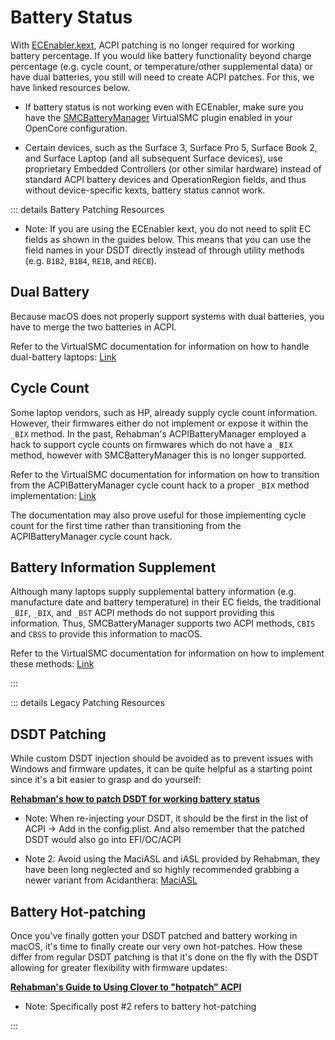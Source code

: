 # Battery Status

With [ECEnabler.kext](https://github.com/1Revenger1/ECEnabler/releases/latest), ACPI patching is no longer required for working battery percentage. If you would like battery functionality beyond charge percentage (e.g. cycle count, or temperature/other supplemental data) or have dual batteries, you still will need to create ACPI patches. For this, we have linked resources below.

* If battery status is not working even with ECEnabler, make sure you have the [SMCBatteryManager](https://github.com/Acidanthera/VirtualSMC/releases/latest) VirtualSMC plugin enabled in your OpenCore configuration.

* Certain devices, such as the Surface 3, Surface Pro 5, Surface Book 2, and Surface Laptop (and all subsequent Surface devices), use proprietary Embedded Controllers (or other similar hardware) instead of standard ACPI battery devices and OperationRegion fields, and thus without device-specific kexts, battery status cannot work.

::: details Battery Patching Resources

* Note: If you are using the ECEnabler kext, you do not need to split EC fields as shown in the guides below. This means that you can use the field names in your DSDT directly instead of through utility methods (e.g. `B1B2`, `B1B4`, `RE1B`, and `RECB`).

## Dual Battery

Because macOS does not properly support systems with dual batteries, you have to merge the two batteries in ACPI.

Refer to the VirtualSMC documentation for information on how to handle dual-battery laptops: [Link](https://github.com/acidanthera/VirtualSMC/blob/master/Docs/Dual%20Battery%20Support.md)

## Cycle Count

Some laptop vendors, such as HP, already supply cycle count information. However, their firmwares either do not implement or expose it within the `_BIX` method. In the past, Rehabman's ACPIBatteryManager employed a hack to support cycle counts on firmwares which do not have a `_BIX` method, however with SMCBatteryManager this is no longer supported.

Refer to the VirtualSMC documentation for information on how to transition from the ACPIBatteryManager cycle count hack to a proper `_BIX` method implementation: [Link](https://github.com/acidanthera/VirtualSMC/blob/master/Docs/Transition%20from%20zprood%27s%20cycle%20count%20hack.md)

The documentation may also prove useful for those implementing cycle count for the first time rather than transitioning from the ACPIBatteryManager cycle count hack.

## Battery Information Supplement

Although many laptops supply supplemental battery information (e.g. manufacture date and battery temperature) in their EC fields, the traditional `_BIF`, `_BIX`, and `_BST` ACPI methods do not support providing this information. Thus, SMCBatteryManager supports two ACPI methods, `CBIS` and `CBSS` to provide this information to macOS.

Refer to the VirtualSMC documentation for information on how to implement these methods: [Link](https://github.com/acidanthera/VirtualSMC/blob/master/Docs/Battery%20Information%20Supplement.md)

:::

::: details Legacy Patching Resources

## DSDT Patching

While custom DSDT injection should be avoided as to prevent issues with Windows and firmware updates, it can be quite helpful as a starting point since it's a bit easier to grasp and do yourself:

**[Rehabman's how to patch DSDT for working battery status](https://www.tonymacx86.com/threads/guide-how-to-patch-dsdt-for-working-battery-status.116102/)**

* Note: When re-injecting your DSDT, it should be the first in the list of ACPI -> Add in the config.plist. And also remember that the patched DSDT would also go into EFI/OC/ACPI

* Note 2: Avoid using the MaciASL and iASL provided by Rehabman, they have been long neglected and so highly recommended grabbing a newer variant from Acidanthera: [MaciASL](https://github.com/acidanthera/MaciASL/releases)

## Battery Hot-patching

Once you've finally gotten your DSDT patched and battery working in macOS, it's time to finally create our very own hot-patches. How these differ from regular DSDT patching is that it's done on the fly with the DSDT allowing for greater flexibility with firmware updates:

**[Rehabman's Guide to Using Clover to "hotpatch" ACPI](https://www.tonymacx86.com/threads/guide-using-clover-to-hotpatch-acpi.200137/)**

* Note: Specifically post #2 refers to battery hot-patching

:::
